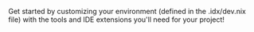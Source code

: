 Get started by customizing your environment (defined in the .idx/dev.nix file) with the tools and IDE extensions you'll need for your project!

